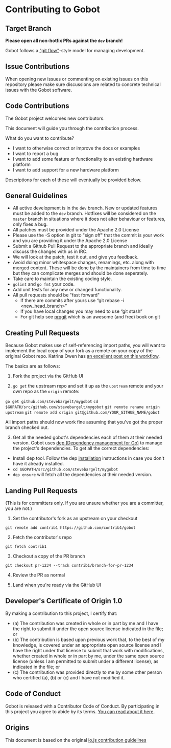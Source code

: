 # Contributing to Gobot

## Target Branch

**Please open all non-hotfix PRs against the `dev` branch!**

Gobot follows a ["git flow"](http://nvie.com/posts/a-successful-git-branching-model/)-style model for managing development.

## Issue Contributions

When opening new issues or commenting on existing issues on this repository
please make sure discussions are related to concrete technical issues with the
Gobot software.

## Code Contributions

The Gobot project welcomes new contributors.

This document will guide you through the contribution process.

What do you want to contribute?

- I want to otherwise correct or improve the docs or examples
- I want to report a bug
- I want to add some feature or functionality to an existing hardware platform
- I want to add support for a new hardware platform

Descriptions for each of these will eventually be provided below.

## General Guidelines

- All active development is in the `dev` branch. New or updated features must be added to the `dev` branch. Hotfixes will be considered on the `master` branch in situations where it does not alter behaviour or features, only fixes a bug.
- All patches must be provided under the Apache 2.0 License
- Please use the -S option in git to "sign off" that the commit is your work and you are providing it under the Apache 2.0 License
- Submit a Github Pull Request to the appropriate branch and ideally discuss the changes with us in IRC.
- We will look at the patch, test it out, and give you feedback.
- Avoid doing minor whitespace changes, renamings, etc. along with merged content. These will be done by the maintainers from time to time but they can complicate merges and should be done seperately.
- Take care to maintain the existing coding style.
- `golint` and `go fmt` your code.
- Add unit tests for any new or changed functionality.
- All pull requests should be "fast forward"
  - If there are commits after yours use “git rebase -i <new_head_branch>”
  - If you have local changes you may need to use “git stash”
  - For git help see [progit](http://git-scm.com/book) which is an awesome (and free) book on git

## Creating Pull Requests

Because Gobot makes use of self-referencing import paths, you will want
to implement the local copy of your fork as a remote on your copy of the
original Gobot repo. Katrina Owen has [an excellent post on this workflow](https://splice.com/blog/contributing-open-source-git-repositories-go/).

The basics are as follows:

1. Fork the project via the GitHub UI

2. `go get` the upstream repo and set it up as the `upstream` remote and your own repo as the `origin` remote:

`go get github.com/stevebargelt/mygobot`
`cd $GOPATH/src/github.com/stevebargelt/mygobot`
`git remote rename origin upstream`
`git remote add origin git@github.com/YOUR_GITHUB_NAME/gobot`

All import paths should now work fine assuming that you've got the
proper branch checked out.

3. Get all the needed gobot's dependencies each of them at their needed version. Gobot uses [dep (Dependency management for Go)](https://golang.github.io/dep/) to manage the project's dependencies. To get all the correct dependencies:

- Install dep tool. Follow the dep [installation](https://golang.github.io/dep/docs/installation.html) instructions in case you don't have it already installed.
- `cd $GOPATH/src/github.com/stevebargelt/mygobot`
- `dep ensure` will fetch all the dependencies at their needed version.

## Landing Pull Requests

(This is for committers only. If you are unsure whether you are a committer, you are not.)

1. Set the contributor's fork as an upstream on your checkout

`git remote add contrib1 https://github.com/contrib1/gobot`

2. Fetch the contributor's repo

`git fetch contrib1`

3. Checkout a copy of the PR branch

`git checkout pr-1234 --track contrib1/branch-for-pr-1234`

4. Review the PR as normal

5. Land when you're ready via the GitHub UI

## Developer's Certificate of Origin 1.0

By making a contribution to this project, I certify that:

- (a) The contribution was created in whole or in part by me and I
  have the right to submit it under the open source license indicated
  in the file; or
- (b) The contribution is based upon previous work that, to the best
  of my knowledge, is covered under an appropriate open source license
  and I have the right under that license to submit that work with
  modifications, whether created in whole or in part by me, under the
  same open source license (unless I am permitted to submit under a
  different license), as indicated in the file; or
- (c) The contribution was provided directly to me by some other
  person who certified (a), (b) or (c) and I have not modified it.

## Code of Conduct

Gobot is released with a Contributor Code of Conduct. By participating in this project you agree to abide by its terms. [You can read about it here](CODE_OF_CONDUCT.md).

## Origins

This document is based on the original [io.js contribution guidelines](https://github.com/nodejs/io.js/blob/master/CONTRIBUTING.md)
